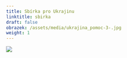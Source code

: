 ```yaml
---
title: Sbírka pro Ukrajinu
linktitle: sbirka
draft: false
obrazek: /assets/media/ukrajina_pomoc-3-.jpg
weight: 1
---
```



![](/assets/media/sbirka-pro-ukrajinu-v-dolnich-brezanech.jpg)